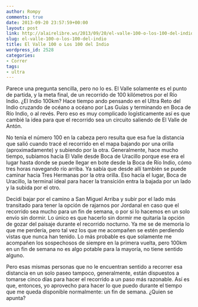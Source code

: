 ```yaml
---
author: Rompy
comments: true
date: 2013-09-20 23:57:59+00:00
layout: post
link: http://alairelibre.ws/2013/09/20/el-valle-100-o-los-100-del-indio
slug: el-valle-100-o-los-100-del-indio
title: El Valle 100 o Los 100 del Indio
wordpress_id: 2528
categories:
- Correr
tags:
- ultra
---
```


Parece una pregunta sencilla, pero no lo es. El Valle solamente es el punto de partida, y la meta final, de un recorrido de 100 kilómetros por el Río Indio. ¿El Indio 100km? Hace tiempo ando pensando en el Ultra Reto del Indio cruzando de océano a océano por Las Guías y terminando en Boca de Río Indio, o al revés. Pero eso es muy complicado logísticamente así es que cambié la idea para que el recorrido sea un circuito saliendo de El Valle de Antón.

No tenía el número 100 en la cabeza pero resulta que esa fue la distancia que salió cuando tracé el recorrido en el mapa bajando por una orilla (aproximadamente) y subiendo por la otra. Generalmente, hace mucho tiempo, subíamos hacia El Valle desde Boca de Uracillo porque ese era el lugar hasta donde se puede llegar en bote desde la Boca de Río Indio, cómo tres horas navegando río arriba. Ya sabía que desde allí también se puede caminar hacia Tres Hermanas por la otra orilla. Eso hacía el lugar, Boca de Uracillo, la terminal ideal para hacer la transición entra la bajada por un lado y la subida por el otro.

Decidí bajar por el camino a San Miguel Arriba y subir por el lado más transitado para tener la opción de rajarnos por Jordanal en caso que el recorrido sea mucho para un fin de semana, o por si lo hacemos en un solo envío sin dormir. Lo único es que hacerlo sin dormir me quitaría la opción de gozar del paisaje durante el recorrido nocturno. Ya me se de memoria lo que me perdería, pero tal vez los que me acompañen se estén perdiendo vistas que nunca han tenido. Lo más probable es que solamente me acompañen los sospechosos de siempre en la primera vuelta, pero 100km en un fin de semana no es algo potable para la mayoría, no tiene sentido alguno.

Pero esas mismas personas que no le encuentran sentido a recorrer esa distancia en un solo paseo tampoco, generalmente, están dispuestos a tomarse cinco días para hacer el recorrido a un paso más razonable. Así es que, entonces, yo aprovecho para hacer lo que puedo durante el tiempo que me queda disponible normalmente: un fin de semana. ¿Quien se apunta?
